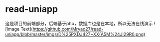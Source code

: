 # read-uniapp

这是项目的前端部分，后端基于php，数据库也是在本地，所以无法在线演示
![Image Text](https://github.com/Mryao27/read-uniapp/blob/master/imgs/D%25PXDJ427~XX(A5M%24JI29R0.png)
